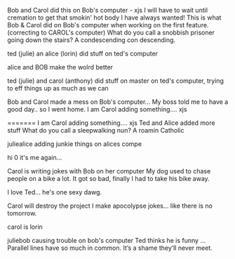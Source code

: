 Bob and Carol did this on Bob's computer - xjs
I will have to wait until cremation to get that smokin' hot body I have always wanted!
This is what Bob & Carol did on Bob's computer when working on the first feature. (correcting to CAROL's computer)
What do you call a snobbish prisoner going down the stairs? A condescending con descending.

ted (julie) an alice (lorin) did stuff on ted's computer

alice and BOB make the wolrd better



ted (julie) and carol (anthony) did stuff on master on ted's computer, trying to eff things up as much as we can


Bob and Carol made a mess on Bob's computer... My boss told me to have a good day.. so I went home.
I am Carol adding something.... xjs

=======
I am Carol adding something.... xjs
Ted and Alice added more stuff
What do you call a sleepwalking nun? A roamin Catholic

juliealice adding junkie things on alices compe

hi 0 it's me again...

Carol is writing jokes with Bob on her computer
My dog used to chase people on a bike a lot. It got so bad, finally I had to take his bike away.

I love Ted... he's one sexy dawg. 

Carol will destroy the project
I make apocolypse jokes... like there is no tomorrow.

carol is lorin


juliebob causing trouble on bob's computer
Ted thinks he is funny ... Parallel lines have so much in common. It’s a shame they’ll never meet.


